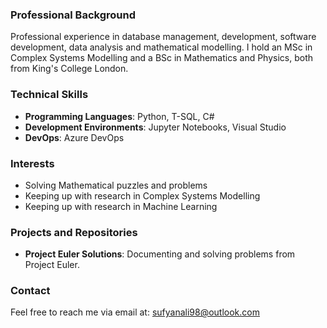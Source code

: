 ### Professional Background
Professional experience in database management, development, software development, data analysis and mathematical modelling. I hold an MSc in Complex Systems Modelling and a BSc in Mathematics and Physics, both from King's College London.

### Technical Skills
- **Programming Languages**: Python, T-SQL, C#
- **Development Environments**: Jupyter Notebooks, Visual Studio
- **DevOps**: Azure DevOps

### Interests
- Solving Mathematical puzzles and problems
- Keeping up with research in Complex Systems Modelling
- Keeping up with research in Machine Learning

### Projects and Repositories
- **Project Euler Solutions**: Documenting and solving problems from Project Euler.
  
### Contact
Feel free to reach me via email at: sufyanali98@outlook.com
<!---
sufali10/sufali10 is a ✨ special ✨ repository because its `README.md` (this file) appears on your GitHub profile.
You can click the Preview link to take a look at your changes.
--->
